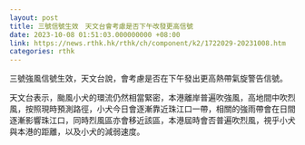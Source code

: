 ```yaml
---
layout: post
title: 三號信號生效　天文台會考慮是否下午改發更高信號
date: 2023-10-08 01:51:03.000000000 +08:00
link: https://news.rthk.hk/rthk/ch/component/k2/1722029-20231008.htm
categories: rthk
---
```


三號強風信號生效，天文台說，會考慮是否在下午發出更高熱帶氣旋警告信號。

天文台表示，颱風小犬的環流仍然相當緊密，本港離岸普遍吹強風，高地間中吹烈風，按照現時預測路徑，小犬今日會逐漸靠近珠江口一帶，相關的強雨帶會在日間逐漸影響珠江口，同時烈風區亦會移近該區，本港屆時會否普遍吹烈風，視乎小犬與本港的距離，以及小犬的減弱速度。
